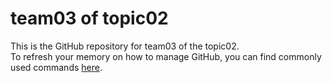# team03 of topic02 
 This is the GitHub repository for team03 of the topic02.  
 To refresh your memory on how to manage GitHub, you can find commonly used commands [here](https://github.com/joshnh/Git-Commands). 